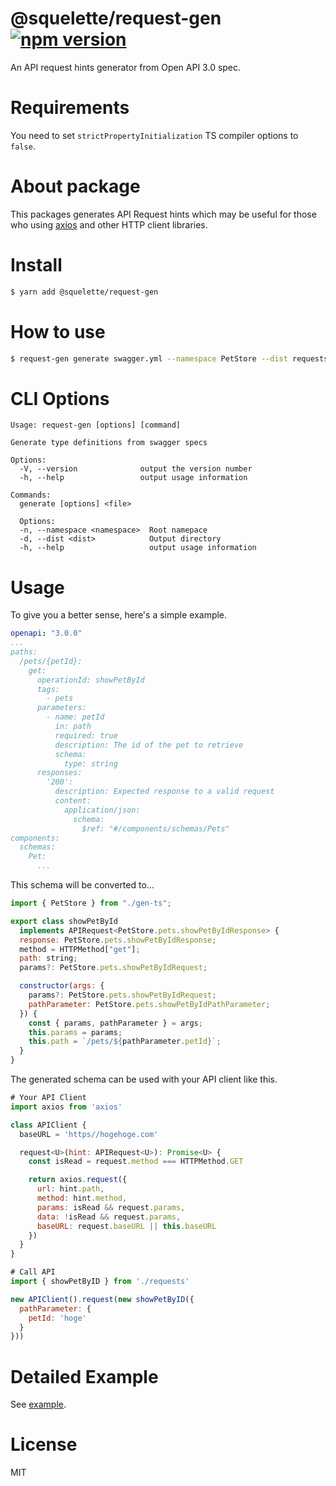 #  @squelette/request-gen [![npm version](https://badge.fury.io/js/%40squelette%2Frequest-gen.svg)](https://badge.fury.io/js/%40squelette%2Frequest-gen)
An API request hints generator from Open API 3.0 spec.

# Requirements
You need to set `strictPropertyInitialization` TS compiler options to `false`.

# About package
This packages generates API Request hints which may be useful for those who using [axios](https://www.npmjs.com/package/axios) and other HTTP client libraries.

# Install

```sh
$ yarn add @squelette/request-gen
```

# How to use
```sh
$ request-gen generate swagger.yml --namespace PetStore --dist requests
```

# CLI Options

```
Usage: request-gen [options] [command]

Generate type definitions from swagger specs

Options:
  -V, --version              output the version number
  -h, --help                 output usage information

Commands:
  generate [options] <file>

  Options:
  -n, --namespace <namespace>  Root namepace
  -d, --dist <dist>            Output directory
  -h, --help                   output usage information
```

# Usage


To give you a better sense, here's a simple example.

```yaml
openapi: "3.0.0"
...
paths:
  /pets/{petId}:
    get:
      operationId: showPetById
      tags:
        - pets
      parameters:
        - name: petId
          in: path
          required: true
          description: The id of the pet to retrieve
          schema:
            type: string
      responses:
        '200':
          description: Expected response to a valid request
          content:
            application/json:
              schema:
                $ref: "#/components/schemas/Pets"
components:
  schemas:
    Pet:
      ...
```

This schema will be converted to...

```js
import { PetStore } from "./gen-ts";

export class showPetById
  implements APIRequest<PetStore.pets.showPetByIdResponse> {
  response: PetStore.pets.showPetByIdResponse;
  method = HTTPMethod["get"];
  path: string;
  params?: PetStore.pets.showPetByIdRequest;

  constructor(args: {
    params?: PetStore.pets.showPetByIdRequest;
    pathParameter: PetStore.pets.showPetByIdPathParameter;
  }) {
    const { params, pathParameter } = args;
    this.params = params;
    this.path = `/pets/${pathParameter.petId}`;
  }
}
```

The generated schema can be used with your API client like this.

```js
# Your API Client
import axios from 'axios'

class APIClient {
  baseURL = 'https//hogehoge.com'

  request<U>(hint: APIRequest<U>): Promise<U> {
    const isRead = request.method === HTTPMethod.GET

    return axios.request({
      url: hint.path,
      method: hint.method,
      params: isRead && request.params,
      data: !isRead && request.params,
      baseURL: request.baseURL || this.baseURL
    })
  }
}

# Call API
import { showPetByID } from './requests'

new APIClient().request(new showPetByID({
  pathParameter: {
    petId: 'hoge'
  }
}))
```


# Detailed Example
See [example](https://github.com/andoshin11/squelette/tree/master/packages/squelette-request-gen/example/README.md).

# License
MIT
